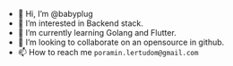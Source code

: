 - 👋 Hi, I’m @babyplug
- 👀 I’m interested in Backend stack.
- 🌱 I’m currently learning Golang and Flutter.
- 💞️ I’m looking to collaborate on an opensource in github.
- 📫 How to reach me `poramin.lertudom@gmail.com`

<!---
babyplug/babyplug is a ✨ special ✨ repository because its `README.md` (this file) appears on your GitHub profile.
You can click the Preview link to take a look at your changes.
--->

